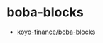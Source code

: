 # boba-blocks

 * [koyo-finance/boba-blocks](https://thegraph.com/hosted-service/subgraph/koyo-finance/boba-blocks)
